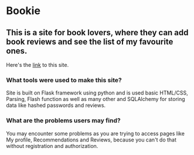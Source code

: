 # Bookie

## This is a site for book lovers, where they can add book reviews and see the list of my favourite ones.

  Here's the [link](http://brutuseti.pythonanywhere.com/) to this site.

### What tools were used to make this site?

  Site is built on Flask framework using python and is used basic HTML/CSS, Parsing, Flash function as well as many other and SQLAlchemy for storing data like hashed passwords
and reviews.

### What are the problems users may find?

  You may encounter some problems as you are trying to access pages like My profile, Recommendations and Reviews, because you can't do that without 
registration and authorization. 




